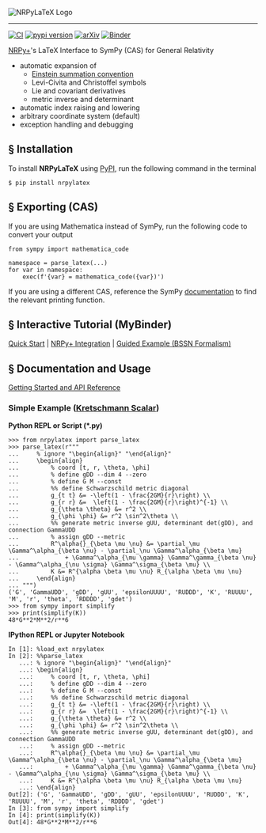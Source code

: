 ![NRPyLaTeX Logo](http://nrpylatex.org/imgs/logo.png)

---

[![CI](https://github.com/zachetienne/nrpylatex/actions/workflows/main.yaml/badge.svg)](https://github.com/zachetienne/nrpylatex/actions/workflows/main.yaml)
[![pypi version](https://img.shields.io/pypi/v/nrpylatex.svg)](https://pypi.org/project/nrpylatex/)
[![arXiv](https://img.shields.io/badge/arXiv-2111.05861-B31B1B)](https://arxiv.org/abs/2111.05861)
[![Binder](https://mybinder.org/badge_logo.svg)](https://mybinder.org/v2/gh/zachetienne/nrpylatex.git/HEAD?filepath=docs%2FNRPyLaTeX%20Tutorial.ipynb)

[NRPy+](https://github.com/zachetienne/nrpytutorial)'s LaTeX Interface to SymPy (CAS) for General Relativity

- automatic expansion of
  - [Einstein summation convention](https://en.wikipedia.org/wiki/Einstein_notation)
  - Levi-Civita and Christoffel symbols
  - Lie and covariant derivatives
  - metric inverse and determinant
- automatic index raising and lowering
- arbitrary coordinate system (default)
- exception handling and debugging

## &#167; Installation

To install **NRPyLaTeX** using [PyPI](https://pypi.org/project/nrpylatex/), run the following command in the terminal

    $ pip install nrpylatex

## &#167; Exporting (CAS)

If you are using Mathematica instead of SymPy, run the following code to convert your output

    from sympy import mathematica_code
    
    namespace = parse_latex(...)
    for var in namespace:
        exec(f'{var} = mathematica_code({var})')

If you are using a different CAS, reference the SymPy [documentation](https://docs.sympy.org/latest/modules/printing.html) to find the relevant printing function.

## &#167; Interactive Tutorial (MyBinder)

[Quick Start](https://mybinder.org/v2/gh/zachetienne/nrpylatex.git/HEAD?filepath=docs%2FNRPyLaTeX%20Tutorial.ipynb) | [NRPy+ Integration](https://mybinder.org/v2/gh/zachetienne/nrpytutorial/HEAD?filepath=Tutorial-SymPy_LaTeX_Interface.ipynb) | [Guided Example (BSSN Formalism)](https://mybinder.org/v2/gh/zachetienne/nrpytutorial/HEAD?filepath=Tutorial-LaTeX_Interface_Example-BSSN_Cartesian.ipynb)

## &#167; Documentation and Usage

[Getting Started and API Reference](https://zachetienne.github.io/nrpylatex/)

### Simple Example ([Kretschmann Scalar](https://en.wikipedia.org/wiki/Kretschmann_scalar))

**Python REPL or Script (*.py)**

    >>> from nrpylatex import parse_latex
    >>> parse_latex(r"""
    ...     % ignore "\begin{align}" "\end{align}"
    ...     \begin{align}
    ...         % coord [t, r, \theta, \phi]
    ...         % define gDD --dim 4 --zero
    ...         % define G M --const
    ...         %% define Schwarzschild metric diagonal
    ...         g_{t t} &= -\left(1 - \frac{2GM}{r}\right) \\
    ...         g_{r r} &=  \left(1 - \frac{2GM}{r}\right)^{-1} \\
    ...         g_{\theta \theta} &= r^2 \\
    ...         g_{\phi \phi} &= r^2 \sin^2\theta \\
    ...         %% generate metric inverse gUU, determinant det(gDD), and connection GammaUDD
    ...         % assign gDD --metric
    ...         R^\alpha{}_{\beta \mu \nu} &= \partial_\mu \Gamma^\alpha_{\beta \nu} - \partial_\nu \Gamma^\alpha_{\beta \mu}
    ...             + \Gamma^\alpha_{\mu \gamma} \Gamma^\gamma_{\beta \nu} - \Gamma^\alpha_{\nu \sigma} \Gamma^\sigma_{\beta \mu} \\
    ...         K &= R^{\alpha \beta \mu \nu} R_{\alpha \beta \mu \nu}
    ...     \end{align}
    ... """)
    ('G', 'GammaUDD', 'gDD', 'gUU', 'epsilonUUUU', 'RUDDD', 'K', 'RUUUU', 'M', 'r', 'theta', 'RDDDD', 'gdet')
    >>> from sympy import simplify
    >>> print(simplify(K))
    48*G**2*M**2/r**6

**IPython REPL or Jupyter Notebook**

    In [1]: %load_ext nrpylatex
    In [2]: %%parse_latex
       ...: % ignore "\begin{align}" "\end{align}"
       ...: \begin{align}
       ...:     % coord [t, r, \theta, \phi]
       ...:     % define gDD --dim 4 --zero
       ...:     % define G M --const
       ...:     %% define Schwarzschild metric diagonal
       ...:     g_{t t} &= -\left(1 - \frac{2GM}{r}\right) \\
       ...:     g_{r r} &=  \left(1 - \frac{2GM}{r}\right)^{-1} \\
       ...:     g_{\theta \theta} &= r^2 \\
       ...:     g_{\phi \phi} &= r^2 \sin^2\theta \\
       ...:     %% generate metric inverse gUU, determinant det(gDD), and connection GammaUDD
       ...:     % assign gDD --metric
       ...:     R^\alpha{}_{\beta \mu \nu} &= \partial_\mu \Gamma^\alpha_{\beta \nu} - \partial_\nu \Gamma^\alpha_{\beta \mu}
       ...:         + \Gamma^\alpha_{\mu \gamma} \Gamma^\gamma_{\beta \nu} - \Gamma^\alpha_{\nu \sigma} \Gamma^\sigma_{\beta \mu} \\
       ...:     K &= R^{\alpha \beta \mu \nu} R_{\alpha \beta \mu \nu}
       ...: \end{align}
    Out[2]: ('G', 'GammaUDD', 'gDD', 'gUU', 'epsilonUUUU', 'RUDDD', 'K', 'RUUUU', 'M', 'r', 'theta', 'RDDDD', 'gdet')
    In [3]: from sympy import simplify
    In [4]: print(simplify(K))
    Out[4]: 48*G**2*M**2/r**6
